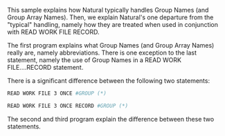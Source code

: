 This sample explains how Natural typically handles Group Names (and Group Array Names).
Then, we explain Natural's one departure from the "typical" handling, namely how they are treated when used in conjunction with READ WORK FILE RECORD.


The first program explains what Group Names (and Group Array Names) really are, namely abbreviations.
There is one exception to the last statement, namely the use of Group Names in a READ WORK FILE....RECORD statement.

There is a significant difference between the following two statements:

```bash
READ WORK FILE 3 ONCE #GROUP (*)

READ WORK FILE 3 ONCE RECORD #GROUP (*)
```
The second and third program explain the difference between these two statements.

